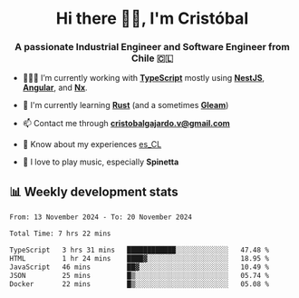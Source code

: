 <h1 align="center">Hi there ✌🏻, I'm Cristóbal</h1>
<h3 align="center">A passionate Industrial Engineer and Software Engineer from Chile 🇨🇱</h3>

- 🧑🏻‍💻 I’m currently working with **[TypeScript](https://www.typescriptlang.org)** mostly using **[NestJS](https://nestjs.com)**, **[Angular](https://angular.io)**, and **[Nx](https://nx.dev)**.

- 🌱 I'm currently learning **[Rust](https://www.rust-lang.org)** (and a sometimes **[Gleam](https://gleam.run/)**)

- 📫 Contact me through **cristobalgajardo.v@gmail.com**

- 📄 Know about my experiences [es_CL](https://bit.ly/cv-cristobal-gajardo)

- 🎸 I love to play music, especially **Spinetta**

## 📊 Weekly development stats

<!--START_SECTION:waka-->

```txt
From: 13 November 2024 - To: 20 November 2024

Total Time: 7 hrs 22 mins

TypeScript   3 hrs 31 mins   ████████████░░░░░░░░░░░░░   47.48 %
HTML         1 hr 24 mins    ████▓░░░░░░░░░░░░░░░░░░░░   18.95 %
JavaScript   46 mins         ██▓░░░░░░░░░░░░░░░░░░░░░░   10.49 %
JSON         25 mins         █▒░░░░░░░░░░░░░░░░░░░░░░░   05.74 %
Docker       22 mins         █▒░░░░░░░░░░░░░░░░░░░░░░░   05.08 %
```

<!--END_SECTION:waka-->
